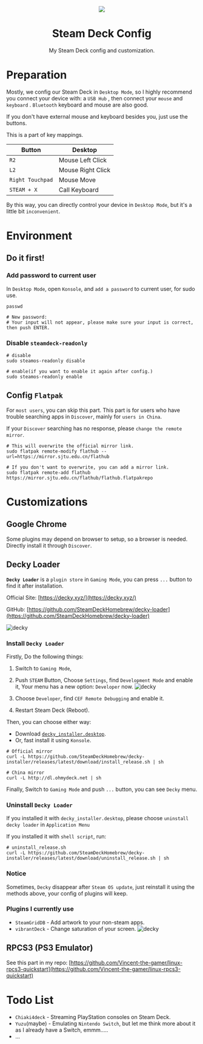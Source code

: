 <p align="center">
    <img src="./.github/steamdeck.png"/>
</p>

<h1 align="center">
Steam Deck Config
</h1>

<p align="center">
My Steam Deck config and customization.
</p>

# Preparation
Mostly, we config our Steam Deck in `Desktop Mode`, so I highly recommend you connect your device with: 
a `USB Hub` , then connect your `mouse` and `keyboard` . `Bluetooth` keyboard and mouse are also good.

If you don't have external mouse and keyboard besides you, just use the buttons.

This is a part of key mappings.

| Button            | Desktop            |
| -                 | -                  |
|   `R2`            |  Mouse Left Click  |
|   `L2`            |  Mouse Right Click |
|  `Right Touchpad` | Mouse Move         |
| `STEAM + X`       | Call Keyboard      |

By this way, you can directly control your device in `Desktop Mode`, but it's a little bit `inconvenient`.

# Environment

## Do it first!

### Add password to current user
In `Desktop Mode`, open `Konsole`, and `add a password` to current user, for sudo use.

```shell
passwd

# New password: 
# Your input will not appear, please make sure your input is correct, then push ENTER.
```

### Disable `steamdeck-readonly`
```shell
# disable
sudo steamos-readonly disable

# enable(if you want to enable it again after config.)
sudo steamos-readonly enable
```


## Config `Flatpak`
For `most users`, you can skip this part. This part is for users who have trouble searching apps in `Discover`, mainly for `users in China`.

If your `Discover` searching has no response, please `change the remote mirror`.

```shell
# This will overwrite the official mirror link.
sudo flatpak remote-modify flathub --url=https://mirror.sjtu.edu.cn/flathub

# If you don't want to overwrite, you can add a mirror link.
sudo flatpak remote-add flathub https://mirror.sjtu.edu.cn/flathub/flathub.flatpakrepo
```

# Customizations

## Google Chrome
Some plugins may depend on browser to setup, so a browser is needed. Directly install it through `Discover`.

## Decky Loader
**`Decky Loader`** is a `plugin store` in `Gaming Mode`, you can press `...` button to find it after installation.

Official Site: [https://decky.xyz/](https://decky.xyz/)

GitHub: [https://github.com/SteamDeckHomebrew/decky-loader](https://github.com/SteamDeckHomebrew/decky-loader)

![decky](./.github/decky.png)

### Install `Decky Loader`
Firstly, Do the following things:
1. Switch to `Gaming Mode`,
2. Push `STEAM` Button, Choose `Settings`, find `Development Mode` and enable it, Your menu has a new option: `Developer` now.
![decky](./.github/developer-mode.png)
3. Choose `Developer`, find `CEF Remote Debugging` and enable it.

4. Restart Steam Deck (Reboot).

Then, you can choose either way:
- Download [`decky_installer.desktop`](https://decky.xyz/download).
- Or, fast install it using `Konsole`.
```shell
# Official mirror
curl -L https://github.com/SteamDeckHomebrew/decky-installer/releases/latest/download/install_release.sh | sh

# China mirror
curl -L http://dl.ohmydeck.net | sh
```

Finally, Switch to `Gaming Mode` and push `...` button, you can see `Decky` menu.

### Uninstall `Decky Loader`

If you installed it with `decky_installer.desktop`, please choose `uninstall decky loader` in `Application Menu`

If you installed it with `shell script`, run:
```shell
# uninstall_release.sh
curl -L https://github.com/SteamDeckHomebrew/decky-installer/releases/latest/download/uninstall_release.sh | sh
```

### Notice
Sometimes, `Decky` disappear after `Steam OS update`, just reinstall it using the methods above, your config of plugins will keep.

### Plugins I currently use
- `SteamGridDB` - Add artwork to your non-steam apps.
- `vibrantDeck` - Change saturation of your screen.
![decky](./.github/decky.png)

## RPCS3 (PS3 Emulator)
See this part in my repo: [https://github.com/Vincent-the-gamer/linux-rpcs3-quickstart](https://github.com/Vincent-the-gamer/linux-rpcs3-quickstart)

# Todo List
- `Chiaki4deck` - Streaming PlayStation consoles on Steam Deck.
- `Yuzu`(maybe) - Emulating `Nintendo Switch`, but let me think more about it as I already have a Switch, emmm..... 
- ...